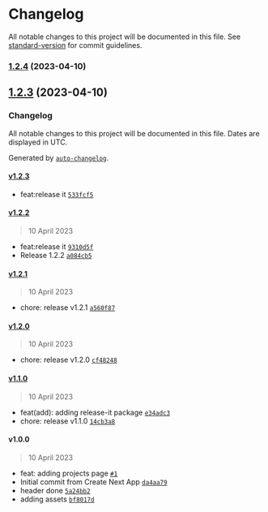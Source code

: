 # Changelog

All notable changes to this project will be documented in this file. See [standard-version](https://github.com/conventional-changelog/standard-version) for commit guidelines.

### [1.2.4](https://github.com/CahBantul/Next.js-Developer-Portfolio-Starter-Code/compare/v1.2.3...v1.2.4) (2023-04-10)

## [1.2.3](https://github.com/CahBantul/Next.js-Developer-Portfolio-Starter-Code/compare/v1.2.2...v1.2.3) (2023-04-10)

### Changelog

All notable changes to this project will be documented in this file. Dates are displayed in UTC.

Generated by [`auto-changelog`](https://github.com/CookPete/auto-changelog).

#### [v1.2.3](https://github.com/CahBantul/Next.js-Developer-Portfolio-Starter-Code/compare/v1.2.2...v1.2.3)

- feat:release it [`533fcf5`](https://github.com/CahBantul/Next.js-Developer-Portfolio-Starter-Code/commit/533fcf52aa4921ae730e949cdc4ed1b4098100f2)

#### [v1.2.2](https://github.com/CahBantul/Next.js-Developer-Portfolio-Starter-Code/compare/v1.2.1...v1.2.2)

> 10 April 2023

- feat:release it [`9310d5f`](https://github.com/CahBantul/Next.js-Developer-Portfolio-Starter-Code/commit/9310d5f823c886405777de3a9242d54208ae8db4)
- Release 1.2.2 [`a084cb5`](https://github.com/CahBantul/Next.js-Developer-Portfolio-Starter-Code/commit/a084cb5ba736a8747c5a74b4c209643420d56f14)

#### [v1.2.1](https://github.com/CahBantul/Next.js-Developer-Portfolio-Starter-Code/compare/v1.2.0...v1.2.1)

> 10 April 2023

- chore: release v1.2.1 [`a560f87`](https://github.com/CahBantul/Next.js-Developer-Portfolio-Starter-Code/commit/a560f878a3548291dd2a50cbea2d7e366624d4cd)

#### [v1.2.0](https://github.com/CahBantul/Next.js-Developer-Portfolio-Starter-Code/compare/v1.1.0...v1.2.0)

> 10 April 2023

- chore: release v1.2.0 [`cf48248`](https://github.com/CahBantul/Next.js-Developer-Portfolio-Starter-Code/commit/cf482485dcd5894575f048956b391bc84213753a)

#### [v1.1.0](https://github.com/CahBantul/Next.js-Developer-Portfolio-Starter-Code/compare/v1.0.0...v1.1.0)

> 10 April 2023

- feat(add): adding release-it package [`e34adc3`](https://github.com/CahBantul/Next.js-Developer-Portfolio-Starter-Code/commit/e34adc31ba102d086e51a5264f7d8896f171bb00)
- chore: release v1.1.0 [`14cb3a8`](https://github.com/CahBantul/Next.js-Developer-Portfolio-Starter-Code/commit/14cb3a8cba08e60460c23f3c25f307a9373ed328)

#### v1.0.0

> 10 April 2023

- feat: adding projects page [`#1`](https://github.com/CahBantul/Next.js-Developer-Portfolio-Starter-Code/pull/1)
- Initial commit from Create Next App [`da4aa79`](https://github.com/CahBantul/Next.js-Developer-Portfolio-Starter-Code/commit/da4aa790b6afbfb4db9f84e54ebc7910b76cc96a)
- header done [`5a24bb2`](https://github.com/CahBantul/Next.js-Developer-Portfolio-Starter-Code/commit/5a24bb2b7658097d4cf68811408df37d7c24800a)
- adding assets [`bf8017d`](https://github.com/CahBantul/Next.js-Developer-Portfolio-Starter-Code/commit/bf8017d8989f32db76d0fa45b2d1968b7febba07)